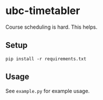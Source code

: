 # ubc-timetabler

Course scheduling is hard. This helps.

## Setup

`pip install -r requirements.txt`

## Usage

See `example.py` for example usage.
